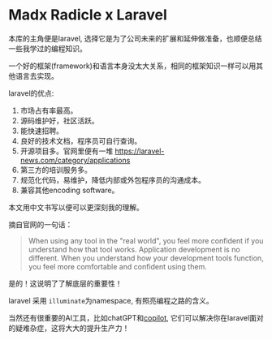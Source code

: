 # Madx Radicle x Laravel

本库的主角便是laravel, 选择它是为了公司未来的扩展和延伸做准备，也顺便总结一些我学过的编程知识。

一个好的框架(framework)和语言本身没太大关系，相同的框架知识一样可以用其他语言去实现。

laravel的优点:
1) 市场占有率最高。
2) 源码维护好，社区活跃。
3) 能快速招聘。
4) 良好的技术文档，程序员可自行查询。
5) 开源项目多。官网里便有一堆 https://laravel-news.com/category/applications
6) 第三方的培训服务多。
7) 规范化代码，易维护，降低内部或外包程序员的沟通成本。
8) 兼容其他encoding software。

本文用中文书写以便可以更深刻我的理解。

摘自官网的一句话：
> When using any tool in the "real world", you feel more confident if you understand how that tool works. Application development is no different. When you understand how your development tools function, you feel more comfortable and confident using them. 

是的！这说明了了解底层的重要性！

laravel 采用 `illuminate`为namespace, 有照亮编程之路的含义。

当然还有很重要的AI工具，比如chatGPT和[copilot](https://github.com/features/copilot), 它们可以解决你在laravel面对的疑难杂症，这将大大的提升生产力！
